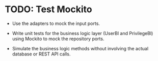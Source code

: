 # TODO: Test Mockito

- Use the adapters to mock the input ports.

- Write unit tests for the business logic layer (UserBl and PrivilegeBl) using Mockito to mock the repository ports.

- Simulate the business logic methods without involving the actual database or REST API calls.